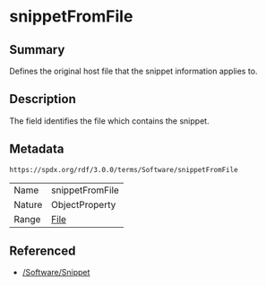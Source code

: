 <!-- Automatically generated by spec-parser v2.1.0 on 2024-06-17T15:44:58.460830+00:00 -->
<!-- SPDX-License-Identifier: Community-Spec-1.0 -->

# snippetFromFile

## Summary

Defines the original host file that the snippet information applies to.


## Description

The field identifies the file which contains the snippet.


## Metadata

`https://spdx.org/rdf/3.0.0/terms/Software/snippetFromFile`


| | |
|---|---|
| Name | snippetFromFile |
| Nature | ObjectProperty |
| Range | [File](../Classes/File.md) |




## Referenced

- [/Software/Snippet](../../Software/Classes/Snippet.md)

